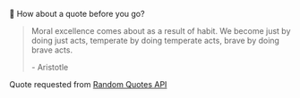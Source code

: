 📣 How about a quote before you go?

> Moral excellence comes about as a result of habit. We become just by doing just acts, temperate by doing temperate acts, brave by doing brave acts.
>
> <p>- Aristotle</p>

Quote requested from [Random Quotes API](https://github.com/lukePeavey/quotable)
